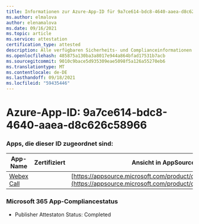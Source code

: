 ```yaml
---
title: Informationen zur Azure-App-ID für 9a7ce614-bdc8-4640-aaea-d8c626c58966
ms.author: elmalova
author: elenamalova
ms.date: 09/16/2021
ms.topic: article
ms.service: attestation
certification_type: attested
description: Alle verfügbaren Sicherheits- und Complianceinformationen für 9a7ce614-bdc8-4640-aaea-d8c626c58966.
ms.openlocfilehash: 485875a130ba3a8017e944a864bfad17531b7acb
ms.sourcegitcommit: 9010c9bace5d935309eae5098f5a126a55270eb6
ms.translationtype: MT
ms.contentlocale: de-DE
ms.lasthandoff: 09/18/2021
ms.locfileid: "59435446"
---
```

# <a name="azure-app-id-9a7ce614-bdc8-4640-aaea-d8c626c58966"></a>Azure-App-ID: 9a7ce614-bdc8-4640-aaea-d8c626c58966


### <a name="apps-associated-with-this-id"></a>Apps, die dieser ID zugeordnet sind:
| **App-Name** | **Zertifiziert** | **Ansicht in AppSource** |
|--------------|---------------|-----------------------|
| [Webex Call](https://docs.microsoft.com/microsoft-365-app-certification/forward/WA200001495) |  | [https://appsource.microsoft.com/product/office/WA200001495](https://appsource.microsoft.com/product/office/WA200001495) |

### <a name="microsoft-365-app-compliance-status"></a>Microsoft 365 App-Compliancestatus
- Publisher Attestaton Status: Completed
